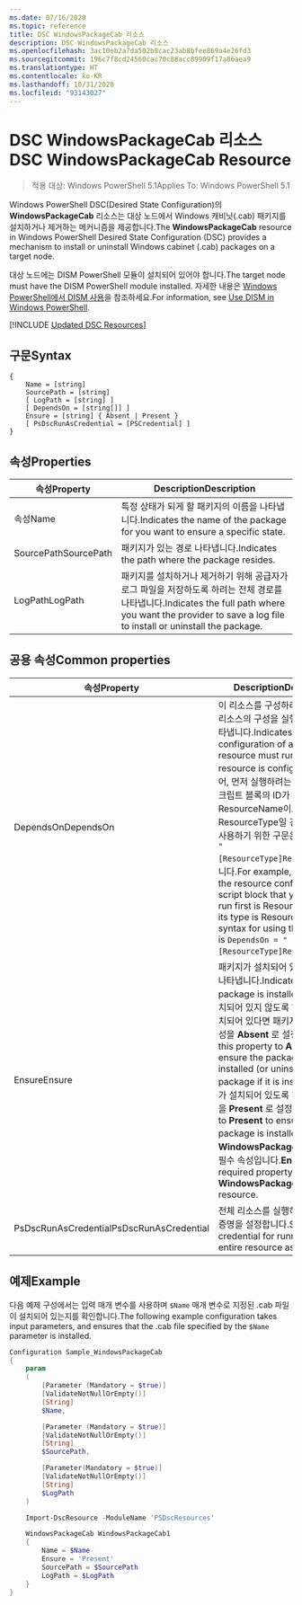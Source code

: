 ```yaml
---
ms.date: 07/16/2020
ms.topic: reference
title: DSC WindowsPackageCab 리소스
description: DSC WindowsPackageCab 리소스
ms.openlocfilehash: 3ac10eb2a7da502b8cac23ab8bfee869a4e26fd3
ms.sourcegitcommit: 196c7f8cd24560cac70c88acc89909f17a86aea9
ms.translationtype: HT
ms.contentlocale: ko-KR
ms.lasthandoff: 10/31/2020
ms.locfileid: "93143027"
---
```

# <a name="dsc-windowspackagecab-resource"></a><span data-ttu-id="7fabc-103">DSC WindowsPackageCab 리소스</span><span class="sxs-lookup"><span data-stu-id="7fabc-103">DSC WindowsPackageCab Resource</span></span>

> <span data-ttu-id="7fabc-104">적용 대상: Windows PowerShell 5.1</span><span class="sxs-lookup"><span data-stu-id="7fabc-104">Applies To: Windows PowerShell 5.1</span></span>

<span data-ttu-id="7fabc-105">Windows PowerShell DSC(Desired State Configuration)의 **WindowsPackageCab** 리소스는 대상 노드에서 Windows 캐비닛(.cab) 패키지를 설치하거나 제거하는 메커니즘을 제공합니다.</span><span class="sxs-lookup"><span data-stu-id="7fabc-105">The **WindowsPackageCab** resource in Windows PowerShell Desired State Configuration (DSC) provides a mechanism to install or uninstall Windows cabinet (.cab) packages on a target node.</span></span>

<span data-ttu-id="7fabc-106">대상 노드에는 DISM PowerShell 모듈이 설치되어 있어야 합니다.</span><span class="sxs-lookup"><span data-stu-id="7fabc-106">The target node must have the DISM PowerShell module installed.</span></span> <span data-ttu-id="7fabc-107">자세한 내용은 [Windows PowerShell에서 DISM 사용](/windows-hardware/manufacture/desktop/use-dism-in-windows-powershell-s14)을 참조하세요.</span><span class="sxs-lookup"><span data-stu-id="7fabc-107">For information, see [Use DISM in Windows PowerShell](/windows-hardware/manufacture/desktop/use-dism-in-windows-powershell-s14).</span></span>

[!INCLUDE [Updated DSC Resources](../../../../../includes/dsc-resources.md)]

## <a name="syntax"></a><span data-ttu-id="7fabc-108">구문</span><span class="sxs-lookup"><span data-stu-id="7fabc-108">Syntax</span></span>

```Syntax
{
    Name = [string]
    SourcePath = [string]
    [ LogPath = [string] ]
    [ DependsOn = [string[]] ]
    Ensure = [string] { Absent | Present }
    [ PsDscRunAsCredential = [PSCredential] ]
}
```

## <a name="properties"></a><span data-ttu-id="7fabc-109">속성</span><span class="sxs-lookup"><span data-stu-id="7fabc-109">Properties</span></span>

|<span data-ttu-id="7fabc-110">속성</span><span class="sxs-lookup"><span data-stu-id="7fabc-110">Property</span></span> |<span data-ttu-id="7fabc-111">Description</span><span class="sxs-lookup"><span data-stu-id="7fabc-111">Description</span></span> |
|---|---|
|<span data-ttu-id="7fabc-112">속성</span><span class="sxs-lookup"><span data-stu-id="7fabc-112">Name</span></span> |<span data-ttu-id="7fabc-113">특정 상태가 되게 할 패키지의 이름을 나타냅니다.</span><span class="sxs-lookup"><span data-stu-id="7fabc-113">Indicates the name of the package for you want to ensure a specific state.</span></span> |
|<span data-ttu-id="7fabc-114">SourcePath</span><span class="sxs-lookup"><span data-stu-id="7fabc-114">SourcePath</span></span> |<span data-ttu-id="7fabc-115">패키지가 있는 경로 나타냅니다.</span><span class="sxs-lookup"><span data-stu-id="7fabc-115">Indicates the path where the package resides.</span></span> |
|<span data-ttu-id="7fabc-116">LogPath</span><span class="sxs-lookup"><span data-stu-id="7fabc-116">LogPath</span></span> |<span data-ttu-id="7fabc-117">패키지를 설치하거나 제거하기 위해 공급자가 로그 파일을 저장하도록 하려는 전체 경로를 나타냅니다.</span><span class="sxs-lookup"><span data-stu-id="7fabc-117">Indicates the full path where you want the provider to save a log file to install or uninstall the package.</span></span> |

## <a name="common-properties"></a><span data-ttu-id="7fabc-118">공용 속성</span><span class="sxs-lookup"><span data-stu-id="7fabc-118">Common properties</span></span>

|<span data-ttu-id="7fabc-119">속성</span><span class="sxs-lookup"><span data-stu-id="7fabc-119">Property</span></span> |<span data-ttu-id="7fabc-120">Description</span><span class="sxs-lookup"><span data-stu-id="7fabc-120">Description</span></span> |
|---|---|
|<span data-ttu-id="7fabc-121">DependsOn</span><span class="sxs-lookup"><span data-stu-id="7fabc-121">DependsOn</span></span> |<span data-ttu-id="7fabc-122">이 리소스를 구성하려면 먼저 다른 리소스의 구성을 실행해야 함을 나타냅니다.</span><span class="sxs-lookup"><span data-stu-id="7fabc-122">Indicates that the configuration of another resource must run before this resource is configured.</span></span> <span data-ttu-id="7fabc-123">예를 들어, 먼저 실행하려는 리소스 구성 스크립트 블록의 ID가 ResourceName이고 해당 형식이 ResourceType일 경우, 이 속성을 사용하기 위한 구문은 `DependsOn = "[ResourceType]ResourceName"`입니다.</span><span class="sxs-lookup"><span data-stu-id="7fabc-123">For example, if the ID of the resource configuration script block that you want to run first is ResourceName and its type is ResourceType, the syntax for using this property is `DependsOn = "[ResourceType]ResourceName"`.</span></span> |
|<span data-ttu-id="7fabc-124">Ensure</span><span class="sxs-lookup"><span data-stu-id="7fabc-124">Ensure</span></span> |<span data-ttu-id="7fabc-125">패키지가 설치되어 있는지 여부를 나타냅니다.</span><span class="sxs-lookup"><span data-stu-id="7fabc-125">Indicates if the package is installed.</span></span> <span data-ttu-id="7fabc-126">패키지가 설치되어 있지 않도록 하려면(또는 설치되어 있다면 패키지를 제거) 이 속성을 **Absent** 로 설정합니다.</span><span class="sxs-lookup"><span data-stu-id="7fabc-126">Set this property to **Absent** to ensure the package is not installed (or uninstall the package if it is installed).</span></span> <span data-ttu-id="7fabc-127">패키지가 설치되어 있도록 하려면 이 속성을 **Present** 로 설정합니다.</span><span class="sxs-lookup"><span data-stu-id="7fabc-127">Set it to **Present** to ensure the package is installed.</span></span> <span data-ttu-id="7fabc-128">**Ensure** 는 **WindowsPackageCab** 리소스의 필수 속성입니다.</span><span class="sxs-lookup"><span data-stu-id="7fabc-128">**Ensure** is a required property on the **WindowsPackageCab** resource.</span></span> |
|<span data-ttu-id="7fabc-129">PsDscRunAsCredential</span><span class="sxs-lookup"><span data-stu-id="7fabc-129">PsDscRunAsCredential</span></span> |<span data-ttu-id="7fabc-130">전체 리소스를 실행하기 위한 자격 증명을 설정합니다.</span><span class="sxs-lookup"><span data-stu-id="7fabc-130">Sets the credential for running the entire resource as.</span></span> |

## <a name="example"></a><span data-ttu-id="7fabc-131">예제</span><span class="sxs-lookup"><span data-stu-id="7fabc-131">Example</span></span>

<span data-ttu-id="7fabc-132">다음 예제 구성에서는 입력 매개 변수를 사용하며 `$Name` 매개 변수로 지정된 .cab 파일이 설치되어 있는지를 확인합니다.</span><span class="sxs-lookup"><span data-stu-id="7fabc-132">The following example configuration takes input parameters, and ensures that the .cab file specified by the `$Name` parameter is installed.</span></span>

```powershell
Configuration Sample_WindowsPackageCab
{
    param
    (
        [Parameter (Mandatory = $true)]
        [ValidateNotNullOrEmpty()]
        [String]
        $Name,

        [Parameter (Mandatory = $true)]
        [ValidateNotNullOrEmpty()]
        [String]
        $SourcePath,

        [Parameter(Mandatory = $true)]
        [ValidateNotNullOrEmpty()]
        [String]
        $LogPath
    )

    Import-DscResource -ModuleName 'PSDscResources'

    WindowsPackageCab WindowsPackageCab1
    {
        Name = $Name
        Ensure = 'Present'
        SourcePath = $SourcePath
        LogPath = $LogPath
    }
}
```
